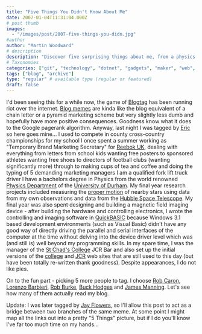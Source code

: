 ```yaml
---
title: "Five Things You Didn't Know About Me"
date: 2007-01-04T11:31:04.000Z
# post thumb
images:
  - "/images/post/2007-five-things-you-didn.jpg"
#author
author: "Martin Woodward"
# description
description: "Discover five surprising things about me, from a physics degree to being a qualified forklift driver, in this fun Blogtag challenge."
# Taxonomies
categories: ["git", "technology", "dotnet", "gadgets", "maker", "web", "programming"]
tags: ["blog", "archive"]
type: "regular" # available type (regular or featured)
draft: false
---
```

I'd been seeing this for a while now, the game of [Blogtag](http://en.wikipedia.org/wiki/Memetag) has been running riot over the internet.  [Blog memes](http://en.wikipedia.org/wiki/Memetag) are kinda like the blog equivalent of a chain letter or a pyramid marketing scheme but very slightly less dumb and hopefully have more positive consequences.  Goodness know what it does to the Google pagerank algorithm.  Anyway, last night I was tagged by [Eric](http://www.ericsink.com/entries/Five_Things.html) so here goes mine...  I used to compete in county cross-country championships for my school  I once spent a summer working as "Temporary Brand Marketing Secretary" for [Reebok UK](http://www.rbk.com/uk/), dealing with everything from letters from school kids wanting free posters to sponsored athletes wanting free shoes to directors of football clubs (wanting significantly more) through to making cups of tea and coffee and doing the typing of 5 demanding marketing managers  I am a qualified fork lift truck driver  I have a bachelors degree in Physics from the world renowned [Physics Department](http://www.dur.ac.uk/physics/) of the [University of Durham](http://www.dur.ac.uk/).  My final year research projects included measuring the [proper motion](http://en.wikipedia.org/wiki/Proper_motion) of nearby stars using data from my own observations and data from the [Hubble Space Telescope](http://en.wikipedia.org/wiki/Hubble_space_telescope).  My final year was also spent designing and building a magnetic field imaging device - after building the hardware and controlling electronics, I wrote the controlling and imaging software in [QuickBASIC](http://en.wikipedia.org/wiki/Quick_Basic) because Windows 3.1 based development environments (such as Visual Basic) didn't have any good way of directly driving the parallel and serial interfaces of the computer at the time without delving into the device driver level which was (and still is) well beyond my programming skills.  In my spare time, I was the manager of the [St Chad's College](http://www.dur.ac.uk/StChads/) JCR Bar and also set up the initial versions of the [college](http://www.dur.ac.uk/StChads/) and [JCR](http://www.dur.ac.uk/StChadsJCR/) web sites that are still used to this day (but have been totally re-written thank goodness).  Despite appearances, I do not like pies. 

On to the fun part - picking 5 more people to tag.  I choose [Rob Caron](http://blogs.msdn.com/robcaron/), [Lorenzo Barbieri](http://blogs.ugidotnet.org/lbarbieri/), [Rob Burke](http://blogs.msdn.com/robburke/), [Buck Hodges](http://blogs.msdn.com/buckh/) and [James Manning](http://blogs.msdn.com/jmanning/).  Let's see how many of them actually read my blog. 

Update:  I was later tagged by [Jay Flowers](http://jayflowers.com/WordPress/wp-trackback.php?p=113), so I'll allow this post to act as a bridge between two branches of the same meme.  At some point I might map all the links out into a pretty "5 Things" picture, but if I do you'll know I've far too much time on my hands...